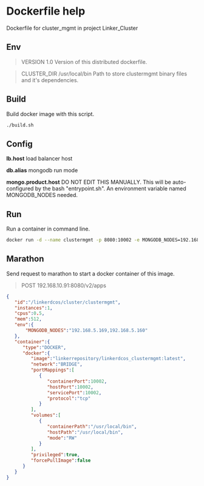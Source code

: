 # Dockerfile help
Dockerfile for cluster_mgmt in project Linker_Cluster 

## Env

> VERSION 1.0
> Version of this distributed dockerfile.

> CLUSTER_DIR /usr/local/bin
> Path to store clustermgmt binary files and it's dependencies.

## Build

Build docker image with this script.

```sh
./build.sh
```

## Config

**lb.host**
load balancer host

**db.alias**
mongodb run mode

**mongo.product.host**
DO NOT EDIT THIS MANUALLY.
This will be auto-configured by the bash "entrypoint.sh".
An environment variable named MONGODB_NODES needed.

## Run
Run a container in command line.

```sh
docker run -d --name clustermgmt -p 8080:10002 -e MONGODB_NODES=192.168.1.198,192.168.10.91 linkerrepository/linkerdcos_clustermgmt
```
## Marathon

Send request to marathon to start a docker container of this image.

> POST 192.168.10.91:8080/v2/apps

```json
{  
   "id":"/linkerdcos/cluster/clustermgmt",
   "instances":1,
   "cpus":0.5,
   "mem":512,
   "env":{
       "MONGODB_NODES":"192.168.5.169,192.168.5.160"
   },
   "container":{  
      "type":"DOCKER",
      "docker":{  
         "image":"linkerrepository/linkerdcos_clustermgmt:latest",
         "network":"BRIDGE",
         "portMappings":[  
            {  
               "containerPort":10002,
               "hostPort":10002,
               "servicePort":10002,
               "protocol":"tcp"
            }
         ],
         "volumes":[  
            {  
               "containerPath":"/usr/local/bin",
               "hostPath":"/usr/local/bin",
               "mode":"RW"
            }
         ],
         "privileged":true,
         "forcePullImage":false
      }
   }
}
```
